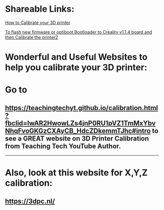 # Shareable Links:

[How to Calibrate your 3D printer](https://drive.google.com/open?id=17eUOXhbbIfxjppdvEnXTXHyN9hHmyxqj)

[To flash new firmware or optiboot Bootloader to Creality v1.1.4 board and then Calibrate the printer2](https://drive.google.com/open?id=19HVpv2jNMkPamlhMGiEaGEmsnmzsoKVe)

# Wonderful and Useful Websites to help you calibrate your 3D printer:


# Go to 
## https://teachingtechyt.github.io/calibration.html?fbclid=IwAR2HwowLZs4jnP0RU1pVZ1TmMxYbvNhqFvoGKGzCXAyCB_HdcZDkemmTJhc#intro  to see a GREAT website on 3D Printer Calibration from Teaching Tech YouTube Author.

---

# Also, look at this website for X,Y,Z calibration:
## https://3dpc.nl/

